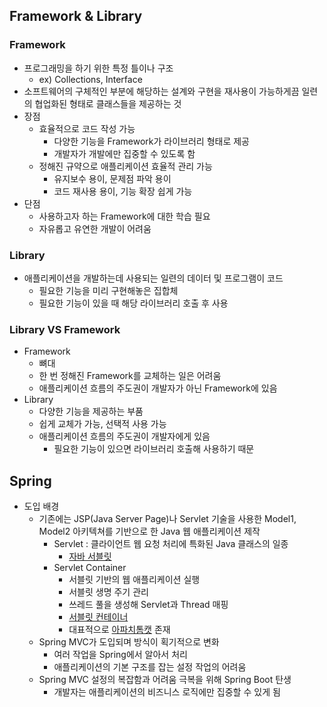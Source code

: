 ## Framework & Library
### Framework
- 프로그래밍을 하기 위한 특정 틀이나 구조
  - ex) Collections, Interface
- 소프트웨어의 구체적인 부분에 해당하는 설계와 구현을 재사용이 가능하게끔 일련의 협업화된 형태로 클래스들을 제공하는 것
- 장점
  - 효율적으로 코드 작성 가능
    - 다양한 기능을 Framework가 라이브러리 형태로 제공
    - 개발자가 개발에만 집중할 수 있도록 함
  - 정해진 규약으로 애플리케이션 효율적 관리 가능
    - 유지보수 용이, 문제점 파악 용이
    - 코드 재사용 용이, 기능 확장 쉽게 가능
- 단점
  - 사용하고자 하는 Framework에 대한 학습 필요
  - 자유롭고 유연한 개발이 어려움

### Library 
- 애플리케이션을 개발하는데 사용되는 일련의 데이터 및 프로그램이 코드
  - 필요한 기능을 미리 구현해놓은 집합체
  - 필요한 기능이 있을 때 해당 라이브러리 호출 후 사용

### Library VS Framework
- Framework
  - 뼈대
  - 한 번 정해진 Framework를 교체하는 일은 어려움
  - 애플리케이션 흐름의 주도권이 개발자가 아닌 Framework에 있음
- Library
  - 다양한 기능을 제공하는 부품
  - 쉽게 교체가 가능, 선택적 사용 가능
  - 애플리케이션 흐름의 주도권이 개발자에게 있음
    - 필요한 기능이 있으면 라이브러리 호출해 사용하기 때문

## Spring
- 도입 배경
  - 기존에는 JSP(Java Server Page)나 Servlet 기술을 사용한 Model1, Model2 아키텍쳐를 기반으로 한 Java 웹 애플리케이션 제작
    - Servlet : 클라이언트 웹 요청 처리에 특화된 Java 클래스의 일종
      - [자바 서블릿](https://ko.wikipedia.org/wiki/자바_서블릿)
    - Servlet Container
      - 서블릿 기반의 웹 애플리케이션 실행
      - 서블릿 생명 주기 관리
      - 쓰레드 풀을 생성해 Servlet과 Thread 매핑
      - [서블릿 컨테이너](https://ko.wikipedia.org/wiki/%EC%9B%B9_%EC%BB%A8%ED%85%8C%EC%9D%B4%EB%84%88)
      - 대표적으로 [아파치톰캣](https://ko.wikipedia.org/wiki/%EC%95%84%ED%8C%8C%EC%B9%98_%ED%86%B0%EC%BA%A3) 존재
  - Spring MVC가 도입되며 방식이 획기적으로 변화
    - 여러 작업을 Spring에서 알아서 처리
    - 애플리케이션의 기본 구조를 잡는 설정 작업의 어려움
  - Spring MVC 설정의 복잡함과 어려움 극복을 위해 Spring Boot 탄생
    - 개발자는 애플리케이션의 비즈니스 로직에만 집중할 수 있게 됨